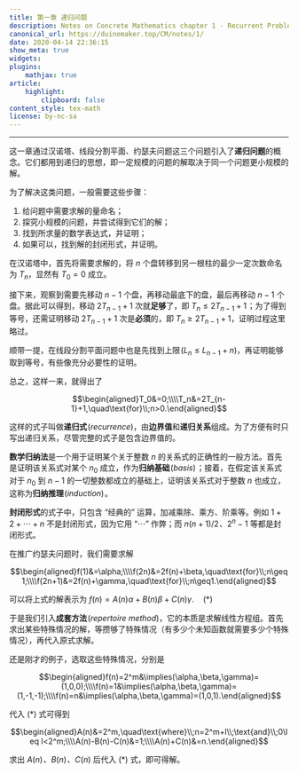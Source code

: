 ```yaml
---
title: 第一章 递归问题
description: Notes on Concrete Mathematics chapter 1 - Recurrent Problems
canonical_url: https://duinomaker.top/CM/notes/1/
date: 2020-04-14 22:36:15
show_meta: true
widgets:
plugins:
    mathjax: true
article:
    highlight:
        clipboard: false
content_style: tex-math
license: by-nc-sa
---
```


---

这一章通过汉诺塔、线段分割平面、约瑟夫问题这三个问题引入了**递归问题**的概念。它们都用到递归的思想，即一定规模的问题的解取决于同一个问题更小规模的解。

为了解决这类问题，一般需要这些步骤：

1. 给问题中需要求解的量命名；
2. 探究小规模的问题，并尝试得到它们的解；
3. 找到所求量的数学表达式，并证明；
4. 如果可以，找到解的封闭形式，并证明。

在汉诺塔中，首先将需要求解的，将 $n$ 个盘转移到另一根柱的最少一定次数命名为 $T_n$，显然有 $T_0=0$ 成立。

接下来，观察到需要先移动 $n-1$ 个盘，再移动最底下的盘，最后再移动 $n-1$ 个盘。据此可以得到，移动 $2T_{n-1}+1$ 次就**足够**了，即 $T_n\leq2T_{n-1}+1$&hairsp;；为了得到等号，还需证明移动 $2T_{n-1}+1$ 次是**必须**的，即 $T_n\geq2T_{n-1}+1$，证明过程这里略过。

顺带一提，在线段分割平面问题中也是先找到上限&hairsp;$(L_n\leq L_{n-1}+n)$，再证明能够取到等号，有些像充分必要性的证明。

总之，这样一来，就得出了

$$\begin{aligned}T_0&=0;\\\\T_n&=2T_{n-1}+1,\quad\text{for}\\;n>0.\end{aligned}$$

这样的式子叫做**递归式**&hairsp;(*recurrence*)，由**边界值**和**递归关系**组成。为了方便有时只写出递归关系，尽管完整的式子是包含边界值的。

**数学归纳法**是一个用于证明某个关于整数 $n$ 的关系式的正确性的一般方法。首先是证明该关系式对某个 $n_0$ 成立，作为**归纳基础**&hairsp;(*basis*)&hairsp;；接着，在假定该关系式对于 $n_0$ 到 $n-1$ 的一切整数都成立的基础上，证明该关系式对于整数 $n$ 也成立，这称为**归纳推理**&hairsp;(*induction*)&hairsp;。

**封闭形式**的式子中，只包含 “经典的” 运算，加减乘除、乘方、阶乘等。例如 $1+2+\cdots+n$ 不是封闭形式，因为它用 “$\cdots$” 作弊；而 $n(n+1)/2$&hairsp;、$2^n-1$ 等都是封闭形式。

在推广约瑟夫问题时，我们需要求解

$$\begin{aligned}f(1)&=\alpha;\\\\f(2n)&=2f(n)+\beta,\quad\text{for}\\;n\geq1;\\\\f(2n+1)&=2f(n)+\gamma,\quad\text{for}\\;n\geq1.\end{aligned}$$

可以将上式的解表示为 $f(n)=A(n)\alpha+B(n)\beta+C(n)\gamma.\quad(*)$

于是我们引入**成套方法**&hairsp;(*repertoire method*)，它的本质是求解线性方程组。首先求出某些特殊情况的解，等攒够了特殊情况（有多少个未知函数就需要多少个特殊情况），再代入原式求解。

还是刚才的例子，选取这些特殊情况，分别是

$$\begin{aligned}f(n)=2^m&\implies(\alpha,\beta,\gamma)=(1,0,0);\\\\f(n)=1&\implies(\alpha,\beta,\gamma)=(1,-1,-1);\\\\f(n)=n&\implies(\alpha,\beta,\gamma)=(1,0,1).\end{aligned}$$

代入 $(*)$ 式可得到

$$\begin{aligned}A(n)&=2^m,\quad\text{where}\\;n=2^m+l\\;\text{and}\\;0\leq l<2^m;\\\\A(n)-B(n)-C(n)&=1;\\\\A(n)+C(n)&=n.\end{aligned}$$

求出 $A(n)$&hairsp;、$B(n)$&hairsp;、$C(n)$ 后代入 $(*)$ 式，即可得解。